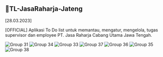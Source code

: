 
<h2 class="font-weight-bold text-primary">🦩TL-JasaRaharja-Jateng</h2>
<p>[28.03.2023]</p>
<p class="text-secondary text-justify">
[OFFICIAL] Aplikasi To Do list untuk memantau, mengatur, mengelola, tugas supervisor dan employee PT. Jasa Raharja Cabang Utama Jawa Tengah.
</p>


![Group 31](https://user-images.githubusercontent.com/79959818/230800319-61c2d561-a572-42e3-94f7-7bd90385dbfd.png)
![Group 34](https://user-images.githubusercontent.com/79959818/230800322-30a79e52-c37d-4cbf-a1f4-9478f3cf8bb6.png)
![Group 33](https://user-images.githubusercontent.com/79959818/230800326-5d4b00b7-39e4-4213-85f9-aee1184dcbbe.png)
![Group 37](https://user-images.githubusercontent.com/79959818/230800329-e6d83745-4e0b-4310-8036-c76daff61f3e.png)
![Group 36](https://user-images.githubusercontent.com/79959818/230800333-330fdfb8-651d-4135-8a92-f5849aea9730.png)
![Group 35](https://user-images.githubusercontent.com/79959818/230800338-f9b95a71-41d0-4b86-81d9-2e74145e231e.png)
![Group 38](https://user-images.githubusercontent.com/79959818/230800345-67a41315-9eb2-43b8-a1d1-507425d47e40.png)
